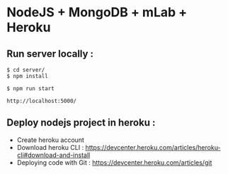 # NodeJS + MongoDB + mLab + Heroku


## Run server locally :
    $ cd server/
    $ npm install

    $ npm run start

    http://localhost:5000/


## Deploy nodejs project in heroku :
- Create heroku account
- Download heroku CLI : https://devcenter.heroku.com/articles/heroku-cli#download-and-install
- Deploying code with Git : https://devcenter.heroku.com/articles/git

